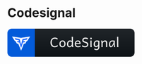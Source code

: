 # Codesignal

<a href='#'>
    <img src='../../Assets/svg/codesignal.svg' alt='codesignal-badge' style="vertical-align:top margin:6px 4px"/>
</a>